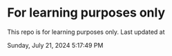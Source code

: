 # For learning purposes only
This repo is for learning purposes only.
Last updated at

Sunday, July 21, 2024 5:17:49 PM

